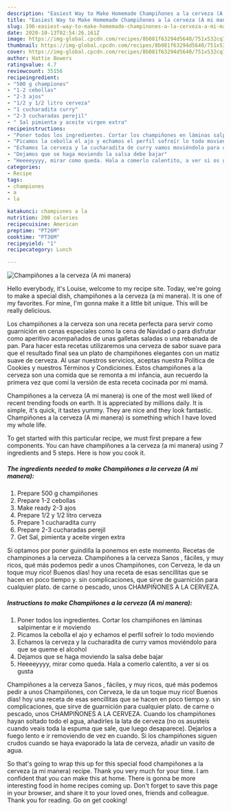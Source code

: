 ```yaml
---
description: "Easiest Way to Make Homemade Champiñones a la cerveza (A mi manera)"
title: "Easiest Way to Make Homemade Champiñones a la cerveza (A mi manera)"
slug: 196-easiest-way-to-make-homemade-champinones-a-la-cerveza-a-mi-manera
date: 2020-10-13T02:54:26.161Z
image: https://img-global.cpcdn.com/recipes/8b081f63294d5640/751x532cq70/champinones-a-la-cerveza-a-mi-manera-foto-principal.jpg
thumbnail: https://img-global.cpcdn.com/recipes/8b081f63294d5640/751x532cq70/champinones-a-la-cerveza-a-mi-manera-foto-principal.jpg
cover: https://img-global.cpcdn.com/recipes/8b081f63294d5640/751x532cq70/champinones-a-la-cerveza-a-mi-manera-foto-principal.jpg
author: Hattie Bowers
ratingvalue: 4.7
reviewcount: 35156
recipeingredient:
- "500 g championes"
- "1-2 cebollas"
- "2-3 ajos"
- "1/2 y 1/2 litro cerveza"
- "1 cucharadita curry"
- "2-3 cucharadas perejil"
- " Sal pimienta y aceite virgen extra"
recipeinstructions:
- "Poner todos los ingredientes. Cortar los champiñones en láminas salpimentar e ir moviendo"
- "Picamos la cebolla el ajo y echamos el perfil sofreír lo todo moviendo"
- "Echamos la cerveza y la cucharadita de curry vamos moviéndolo para que se queme el alcohol"
- "Dejamos que se haga moviendo la salsa debe bajar"
- "Heeeeyyyy, mirar como queda. Hala a comerlo calentito, a ver si os gusta"
categories:
- Recipe
tags:
- championes
- a
- la

katakunci: championes a la 
nutrition: 208 calories
recipecuisine: American
preptime: "PT26M"
cooktime: "PT36M"
recipeyield: "1"
recipecategory: Lunch

---
```



![Champiñones a la cerveza (A mi manera)](https://img-global.cpcdn.com/recipes/8b081f63294d5640/751x532cq70/champinones-a-la-cerveza-a-mi-manera-foto-principal.jpg)

Hello everybody, it's Louise, welcome to my recipe site. Today, we're going to make a special dish, champiñones a la cerveza (a mi manera). It is one of my favorites. For mine, I'm gonna make it a little bit unique. This will be really delicious.

Los champiñones a la cerveza son una receta perfecta para servir como guarnición en cenas especiales como la cena de Navidad o para disfrutar como aperitivo acompañados de unas galletas saladas o una rebanada de pan. Para hacer esta recetas utilizaremos una cerveza de sabor suave para que el resultado final sea un plato de champiñones elegantes con un matiz suave de cerveza. Al usar nuestros servicios, aceptas nuestra Política de Cookies y nuestros Términos y Condiciones. Estos champiñones a la cerveza son una comida que se remonta a mi infancia, aun recuerdo la primera vez que comí la versión de esta receta cocinada por mi mamá.

Champiñones a la cerveza (A mi manera) is one of the most well liked of recent trending foods on earth. It is appreciated by millions daily. It is simple, it's quick, it tastes yummy. They are nice and they look fantastic. Champiñones a la cerveza (A mi manera) is something which I have loved my whole life.


To get started with this particular recipe, we must first prepare a few components. You can have champiñones a la cerveza (a mi manera) using 7 ingredients and 5 steps. Here is how you cook it.

<!--inarticleads1-->

##### The ingredients needed to make Champiñones a la cerveza (A mi manera):

1. Prepare 500 g champiñones
1. Prepare 1-2 cebollas
1. Make ready 2-3 ajos
1. Prepare 1/2 y 1/2 litro cerveza
1. Prepare 1 cucharadita curry
1. Prepare 2-3 cucharadas perejil
1. Get  Sal, pimienta y aceite virgen extra


Si optamos por poner guindilla la ponemos en este momento. Recetas de champinones a la cerveza. Champiñones a la cerveza Sanos , fáciles, y muy ricos, qué más podemos pedir a unos Champiñones, con Cerveza, le da un toque muy rico! Buenos días! hoy una receta de esas sencillitas que se hacen en poco tiempo y. sin complicaciones, que sirve de guarnición para cualquier plato. de carne o pescado, unos CHAMPIÑONES A LA CERVEZA. 

<!--inarticleads2-->

##### Instructions to make Champiñones a la cerveza (A mi manera):

1. Poner todos los ingredientes. Cortar los champiñones en láminas salpimentar e ir moviendo
1. Picamos la cebolla el ajo y echamos el perfil sofreír lo todo moviendo
1. Echamos la cerveza y la cucharadita de curry vamos moviéndolo para que se queme el alcohol
1. Dejamos que se haga moviendo la salsa debe bajar
1. Heeeeyyyy, mirar como queda. Hala a comerlo calentito, a ver si os gusta


Champiñones a la cerveza Sanos , fáciles, y muy ricos, qué más podemos pedir a unos Champiñones, con Cerveza, le da un toque muy rico! Buenos días! hoy una receta de esas sencillitas que se hacen en poco tiempo y. sin complicaciones, que sirve de guarnición para cualquier plato. de carne o pescado, unos CHAMPIÑONES A LA CERVEZA. Cuando los champiñones hayan soltado todo el agua, añadirles la lata de cerveza (no os asusteis cuando veais toda la espuma que sale, que luego desaparece). Dejarlos a fuego lento e ir removiendo de vez en cuando. Si los champiñones siguen crudos cuando se haya evaporado la lata de cerveza, añadir un vasito de agua. 

So that's going to wrap this up for this special food champiñones a la cerveza (a mi manera) recipe. Thank you very much for your time. I am confident that you can make this at home. There is gonna be more interesting food in home recipes coming up. Don't forget to save this page in your browser, and share it to your loved ones, friends and colleague. Thank you for reading. Go on get cooking!
